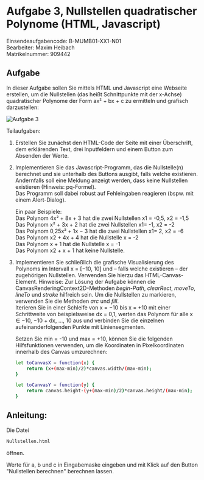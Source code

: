 # Aufgabe 3, Nullstellen quadratischer Polynome (HTML, Javascript)
Einsendeaufgabencode: B-MUMB01-XX1-N01  
Bearbeiter: Maxim Heibach  
Matrikelnummer: 909442      

## Aufgabe
In dieser Aufgabe sollen Sie mittels HTML und Javascript eine Webseite erstellen, um die
Nullstellen (das heißt Schnittpunkte mit der x-Achse) quadratischer Polynome der Form
ax² + bx + c zu ermitteln und grafisch darzustellen: 

![Aufgabe 3](task3.png)  

Teilaufgaben:
1. Erstellen Sie zunächst den HTML-Code der Seite mit einer Überschrift, dem erklärenden Text, drei Inputfeldern und einem Button zum Absenden der Werte. 

2. Implementieren Sie das Javascript-Programm, das die Nullstelle(n) berechnet und sie unterhalb des Buttons ausgibt, falls welche existieren. Andernfalls soll eine Meldung anzeigt werden, dass keine Nullstellen existieren (Hinweis: pq-Formel).  
Das Programm soll dabei robust auf Fehleingaben reagieren (bspw. mit einem Alert-Dialog).  
    
    Ein paar Beispiele:  
Das Polynom 4x² + 8x + 3 hat die zwei Nullstellen x1 = -0,5, x2 = -1,5    
Das Polynom x² + 3x + 2 hat die zwei Nullstellen x1= -1, x2 = -2  
Das Polynom 0,25x² + 1x − 3 hat die zwei Nullstellen x1= 2, x2 = -6  
Das Polynom x2 + 4x + 4 hat die Nullstelle x = -2  
Das Polynom x + 1 hat die Nullstelle x = -1  
Das Polynom x2 + x + 1 hat keine Nullstelle. 

3. Implementieren Sie schließlich die grafische Visualisierung des Polynoms im Intervall x = [−10, 10] und – falls welche existieren – der zugehörigen Nullstellen. Verwenden Sie hierzu das HTML-Canvas-Element.
Hinweise: Zur Lösung der Aufgabe können die CanvasRenderingContext2D-Methoden
*begin-Path*, *clearRect*, *moveTo*, *lineTo* und *stroke* hilfreich sein. Um die Nullstellen zu markieren, verwenden Sie die Methoden *arc* und *fill*.  
Iterieren Sie in einer Schleife von x = −10 bis x = +10 mit einer Schrittweite von beispielsweise dx = 0,1, werten das Polynom für alle x ∈ −10, −10 + dx, ..., 10 aus und verbinden Sie die einzelnen aufeinanderfolgenden Punkte mit Liniensegmenten.  

    Setzen Sie min = -10 und max = +10, können Sie die folgenden Hilfsfunktionen verwenden, um die Koordinaten in Pixelkoordinaten innerhalb des Canvas umzurechnen: 
    ```sh
    let toCanvasX = function(x) {
        return (x+(max-min)/2)*canvas.width/(max-min);
    }
    ```
    ```sh
    let toCanvasY = function(y) {
        return canvas.height-(y+(max-min)/2)*canvas.height/(max-min);
    }
    ```

## Anleitung:
Die Datei 
```sh
Nullstellen.html 
```
öffnen.

Werte für a, b und c in Eingabemaske eingeben und mit Klick auf den Button "Nullstellen berechnen" berechnen lassen. 
